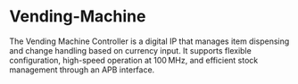 # Vending-Machine
The Vending Machine Controller is a digital IP that manages item dispensing and change handling based on currency input. It supports flexible configuration, high-speed operation at 100 MHz, and efficient stock management through an APB interface.
